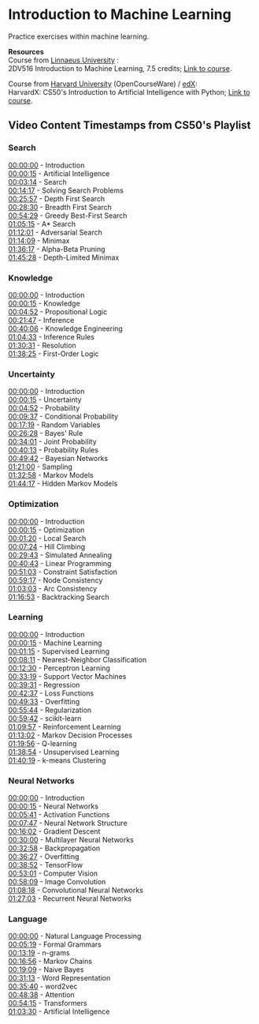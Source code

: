 # Introduction to Machine Learning

Practice exercises within machine learning.

**Resources**  
Course from [Linnaeus University](https://lnu.se/en/) :  
2DV516 Introduction to Machine Learning, 7.5 credits; [Link to course](https://lnu.se/kurs/introduktion-till-maskininlarning/vaxjo-internationell-deltid-engelska-vt/).

Course from [Harvard University](https://pll.harvard.edu/catalog/free)  (OpenCourseWare) / [edX](https://www.edx.org/school/harvardx):  
HarvardX: CS50's Introduction to Artificial Intelligence with Python; [Link to course](https://www.edx.org/learn/artificial-intelligence/harvard-university-cs50-s-introduction-to-artificial-intelligence-with-python).

## Video Content Timestamps from CS50's Playlist

### Search
[00:00:00](https://www.youtube.com/watch?v=WbzNRTTrX0g&t=0s) - Introduction  
[00:00:15](https://www.youtube.com/watch?v=WbzNRTTrX0g&t=15s) - Artificial Intelligence  
[00:03:14](https://www.youtube.com/watch?v=WbzNRTTrX0g&t=194s) - Search  
[00:14:17](https://www.youtube.com/watch?v=WbzNRTTrX0g&t=857s) - Solving Search Problems  
[00:25:57](https://www.youtube.com/watch?v=WbzNRTTrX0g&t=1557s) - Depth First Search  
[00:28:30](https://www.youtube.com/watch?v=WbzNRTTrX0g&t=1710s) - Breadth First Search  
[00:54:29](https://www.youtube.com/watch?v=WbzNRTTrX0g&t=3269s) - Greedy Best-First Search  
[01:05:15](https://www.youtube.com/watch?v=WbzNRTTrX0g&t=3915s) - A* Search  
[01:12:01](https://www.youtube.com/watch?v=WbzNRTTrX0g&t=4321s) - Adversarial Search  
[01:14:09](https://www.youtube.com/watch?v=WbzNRTTrX0g&t=4449s) - Minimax  
[01:36:17](https://www.youtube.com/watch?v=WbzNRTTrX0g&t=5777s) - Alpha-Beta Pruning  
[01:45:28](https://www.youtube.com/watch?v=WbzNRTTrX0g&t=6328s) - Depth-Limited Minimax

### Knowledge
[00:00:00](https://www.youtube.com/watch?v=HWQLez87vqM&t=0s) - Introduction  
[00:00:15](https://www.youtube.com/watch?v=HWQLez87vqM&t=15s) - Knowledge  
[00:04:52](https://www.youtube.com/watch?v=HWQLez87vqM&t=292s) - Propositional Logic  
[00:21:47](https://www.youtube.com/watch?v=HWQLez87vqM&t=1307s) - Inference  
[00:40:06](https://www.youtube.com/watch?v=HWQLez87vqM&t=2406s) - Knowledge Engineering  
[01:04:33](https://www.youtube.com/watch?v=HWQLez87vqM&t=3873s) - Inference Rules  
[01:30:31](https://www.youtube.com/watch?v=HWQLez87vqM&t=5431s) - Resolution  
[01:38:25](https://www.youtube.com/watch?v=HWQLez87vqM&t=5905s) - First-Order Logic

### Uncertainty
[00:00:00](https://www.youtube.com/watch?v=D8RRq3TbtHU&t=0s) - Introduction  
[00:00:15](https://www.youtube.com/watch?v=D8RRq3TbtHU&t=15s) - Uncertainty  
[00:04:52](https://www.youtube.com/watch?v=D8RRq3TbtHU&t=292s) - Probability  
[00:09:37](https://www.youtube.com/watch?v=D8RRq3TbtHU&t=577s) - Conditional Probability  
[00:17:19](https://www.youtube.com/watch?v=D8RRq3TbtHU&t=1039s) - Random Variables  
[00:26:28](https://www.youtube.com/watch?v=D8RRq3TbtHU&t=1588s) - Bayes' Rule  
[00:34:01](https://www.youtube.com/watch?v=D8RRq3TbtHU&t=2041s) - Joint Probability  
[00:40:13](https://www.youtube.com/watch?v=D8RRq3TbtHU&t=2413s) - Probability Rules  
[00:49:42](https://www.youtube.com/watch?v=D8RRq3TbtHU&t=2982s) - Bayesian Networks  
[01:21:00](https://www.youtube.com/watch?v=D8RRq3TbtHU&t=4860s) - Sampling  
[01:32:58](https://www.youtube.com/watch?v=D8RRq3TbtHU&t=5578s) - Markov Models  
[01:44:17](https://www.youtube.com/watch?v=D8RRq3TbtHU&t=6257s) - Hidden Markov Models

### Optimization
[00:00:00](https://www.youtube.com/watch?v=qK46ET1xk2A&t=0s) - Introduction  
[00:00:15](https://www.youtube.com/watch?v=qK46ET1xk2A&t=15s) - Optimization  
[00:01:20](https://www.youtube.com/watch?v=qK46ET1xk2A&t=80s) - Local Search  
[00:07:24](https://www.youtube.com/watch?v=qK46ET1xk2A&t=444s) - Hill Climbing  
[00:29:43](https://www.youtube.com/watch?v=qK46ET1xk2A&t=1783s) - Simulated Annealing  
[00:40:43](https://www.youtube.com/watch?v=qK46ET1xk2A&t=2443s) - Linear Programming  
[00:51:03](https://www.youtube.com/watch?v=qK46ET1xk2A&t=3063s) - Constraint Satisfaction  
[00:59:17](https://www.youtube.com/watch?v=qK46ET1xk2A&t=3557s) - Node Consistency  
[01:03:03](https://www.youtube.com/watch?v=qK46ET1xk2A&t=3783s) - Arc Consistency  
[01:16:53](https://www.youtube.com/watch?v=qK46ET1xk2A&t=4613s) - Backtracking Search

### Learning
[00:00:00](https://www.youtube.com/watch?v=-g0iJjnO2_w&t=0s) - Introduction  
[00:00:15](https://www.youtube.com/watch?v=-g0iJjnO2_w&t=15s) - Machine Learning  
[00:01:15](https://www.youtube.com/watch?v=-g0iJjnO2_w&t=75s) - Supervised Learning  
[00:08:11](https://www.youtube.com/watch?v=-g0iJjnO2_w&t=491s) - Nearest-Neighbor Classification  
[00:12:30](https://www.youtube.com/watch?v=-g0iJjnO2_w&t=750s) - Perceptron Learning  
[00:33:19](https://www.youtube.com/watch?v=-g0iJjnO2_w&t=1999s) - Support Vector Machines  
[00:39:31](https://www.youtube.com/watch?v=-g0iJjnO2_w&t=2371s) - Regression  
[00:42:37](https://www.youtube.com/watch?v=-g0iJjnO2_w&t=2557s) - Loss Functions  
[00:49:33](https://www.youtube.com/watch?v=-g0iJjnO2_w&t=2973s) - Overfitting  
[00:55:44](https://www.youtube.com/watch?v=-g0iJjnO2_w&t=3344s) - Regularization  
[00:59:42](https://www.youtube.com/watch?v=-g0iJjnO2_w&t=3582s) - scikit-learn  
[01:09:57](https://www.youtube.com/watch?v=-g0iJjnO2_w&t=4197s) - Reinforcement Learning  
[01:13:02](https://www.youtube.com/watch?v=-g0iJjnO2_w&t=4382s) - Markov Decision Processes  
[01:19:56](https://www.youtube.com/watch?v=-g0iJjnO2_w&t=4796s) - Q-learning  
[01:38:54](https://www.youtube.com/watch?v=-g0iJjnO2_w&t=5934s) - Unsupervised Learning  
[01:40:19](https://www.youtube.com/watch?v=-g0iJjnO2_w&t=6019s) - k-means Clustering

### Neural Networks
[00:00:00](https://www.youtube.com/watch?v=J1QD9hLDEDY&t=0s) - Introduction  
[00:00:15](https://www.youtube.com/watch?v=J1QD9hLDEDY&t=15s) - Neural Networks  
[00:05:41](https://www.youtube.com/watch?v=J1QD9hLDEDY&t=341s) - Activation Functions  
[00:07:47](https://www.youtube.com/watch?v=J1QD9hLDEDY&t=467s) - Neural Network Structure  
[00:16:02](https://www.youtube.com/watch?v=J1QD9hLDEDY&t=962s) - Gradient Descent  
[00:30:00](https://www.youtube.com/watch?v=J1QD9hLDEDY&t=1800s) - Multilayer Neural Networks  
[00:32:58](https://www.youtube.com/watch?v=J1QD9hLDEDY&t=1978s) - Backpropagation  
[00:36:27](https://www.youtube.com/watch?v=J1QD9hLDEDY&t=2187s) - Overfitting  
[00:38:52](https://www.youtube.com/watch?v=J1QD9hLDEDY&t=2332s) - TensorFlow  
[00:53:01](https://www.youtube.com/watch?v=J1QD9hLDEDY&t=3181s) - Computer Vision  
[00:58:09](https://www.youtube.com/watch?v=J1QD9hLDEDY&t=3489s) - Image Convolution  
[01:08:18](https://www.youtube.com/watch?v=J1QD9hLDEDY&t=4098s) - Convolutional Neural Networks  
[01:27:03](https://www.youtube.com/watch?v=J1QD9hLDEDY&t=5223s) - Recurrent Neural Networks


### Language
[00:00:00](https://www.youtube.com/watch?v=QAZc9xsQNjQ&t=0s) - Natural Language Processing  
[00:05:19](https://www.youtube.com/watch?v=QAZc9xsQNjQ&t=319s) - Formal Grammars  
[00:13:19](https://www.youtube.com/watch?v=QAZc9xsQNjQ&t=799s) - n-grams  
[00:16:56](https://www.youtube.com/watch?v=QAZc9xsQNjQ&t=1016s) - Markov Chains  
[00:19:09](https://www.youtube.com/watch?v=QAZc9xsQNjQ&t=1149s) - Naive Bayes  
[00:31:13](https://www.youtube.com/watch?v=QAZc9xsQNjQ&t=1873s) - Word Representation  
[00:35:40](https://www.youtube.com/watch?v=QAZc9xsQNjQ&t=2140s) - word2vec  
[00:48:38](https://www.youtube.com/watch?v=QAZc9xsQNjQ&t=2918s) - Attention  
[00:54:15](https://www.youtube.com/watch?v=QAZc9xsQNjQ&t=3255s) - Transformers  
[01:03:30](https://www.youtube.com/watch?v=QAZc9xsQNjQ&t=3810s) - Artificial Intelligence


